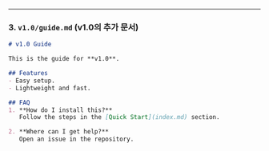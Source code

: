 
---

### **3. `v1.0/guide.md` (v1.0의 추가 문서)**

```markdown
# v1.0 Guide

This is the guide for **v1.0**.

## Features
- Easy setup.
- Lightweight and fast.

## FAQ
1. **How do I install this?**
   Follow the steps in the [Quick Start](index.md) section.

2. **Where can I get help?**
   Open an issue in the repository.
```
